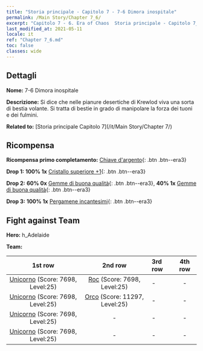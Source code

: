 ```yaml
---
title: "Storia principale - Capitolo 7 - 7-6 Dimora inospitale"
permalink: /Main Story/Chapter 7_6/
excerpt: "Capitolo 7 - 6. Era of Chaos  Storia principale - Capitolo 7_6. 7-6 Dimora inospitale"
last_modified_at: 2021-05-11
locale: it
ref: "Chapter 7_6.md"
toc: false
classes: wide
---
```


## Dettagli

 **Nome:** 7-6 Dimora inospitale

 **Descrizione:** Si dice che nelle pianure desertiche di Krewlod viva una sorta di bestia volante. Si tratta di bestie in grado di manipolare la forza dei tuoni e dei fulmini.

 **Related to:** [Storia principale Capitolo 7](/it/Main Story/Chapter 7/)

## Ricompensa

 **Ricompensa primo completamento:** [Chiave d'argento](/ItemsIT/con_693/){: .btn .btn--era3}

 **Drop 1:** **100% 1x** [Cristallo superiore +1](/ItemsIT/mat_24/){: .btn .btn--era3}

 **Drop 2:** **60% 0x** [Gemme di buona qualità](/ItemsIT/mat_16/){: .btn .btn--era3}, **40% 1x** [Gemme di buona qualità](/ItemsIT/mat_16/){: .btn .btn--era3}

 **Drop 3:** **100% 1x** [Pergamene incantesimi](/ItemsIT/con_694/){: .btn .btn--era3}


## Fight against Team
 **Hero:** h_Adelaide

 **Team:**


  | 1st row | 2nd row | 3rd row | 4th row |
  |:----:|:----:|:----|:----:|
  | [Unicorno](/it/units/Unicorn/) (Score: 7698, Level:25)  | [Roc](/it/units/Roc/) (Score: 7698, Level:25)  | - | - |
  | [Unicorno](/it/units/Unicorn/) (Score: 7698, Level:25)  | [Orco](/it/units/Orc/) (Score: 11297, Level:25)  | - | - |
  | [Unicorno](/it/units/Unicorn/) (Score: 7698, Level:25)  | - | - | - |
  | [Unicorno](/it/units/Unicorn/) (Score: 7698, Level:25)  | - | - | - |


